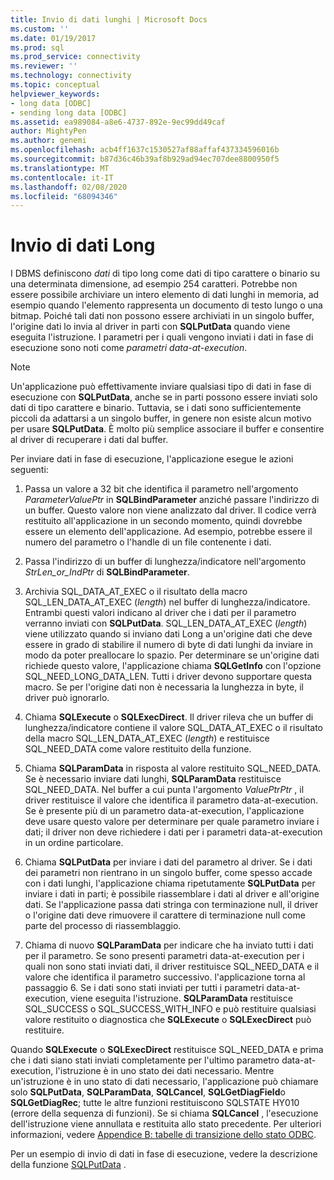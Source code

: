 ```yaml
---
title: Invio di dati lunghi | Microsoft Docs
ms.custom: ''
ms.date: 01/19/2017
ms.prod: sql
ms.prod_service: connectivity
ms.reviewer: ''
ms.technology: connectivity
ms.topic: conceptual
helpviewer_keywords:
- long data [ODBC]
- sending long data [ODBC]
ms.assetid: ea989084-a8e6-4737-892e-9ec99dd49caf
author: MightyPen
ms.author: genemi
ms.openlocfilehash: acb4ff1637c1530527af88affaf437334596016b
ms.sourcegitcommit: b87d36c46b39af8b929ad94ec707dee8800950f5
ms.translationtype: MT
ms.contentlocale: it-IT
ms.lasthandoff: 02/08/2020
ms.locfileid: "68094346"
---
```

# <a name="sending-long-data"></a>Invio di dati Long
I DBMS definiscono *dati* di tipo long come dati di tipo carattere o binario su una determinata dimensione, ad esempio 254 caratteri. Potrebbe non essere possibile archiviare un intero elemento di dati lunghi in memoria, ad esempio quando l'elemento rappresenta un documento di testo lungo o una bitmap. Poiché tali dati non possono essere archiviati in un singolo buffer, l'origine dati lo invia al driver in parti con **SQLPutData** quando viene eseguita l'istruzione. I parametri per i quali vengono inviati i dati in fase di esecuzione sono noti come *parametri data-at-execution*.  
  
> [!NOTE]  
>  Un'applicazione può effettivamente inviare qualsiasi tipo di dati in fase di esecuzione con **SQLPutData**, anche se in parti possono essere inviati solo dati di tipo carattere e binario. Tuttavia, se i dati sono sufficientemente piccoli da adattarsi a un singolo buffer, in genere non esiste alcun motivo per usare **SQLPutData**. È molto più semplice associare il buffer e consentire al driver di recuperare i dati dal buffer.  
  
 Per inviare dati in fase di esecuzione, l'applicazione esegue le azioni seguenti:  
  
1.  Passa un valore a 32 bit che identifica il parametro nell'argomento *ParameterValuePtr* in **SQLBindParameter** anziché passare l'indirizzo di un buffer. Questo valore non viene analizzato dal driver. Il codice verrà restituito all'applicazione in un secondo momento, quindi dovrebbe essere un elemento dell'applicazione. Ad esempio, potrebbe essere il numero del parametro o l'handle di un file contenente i dati.  
  
2.  Passa l'indirizzo di un buffer di lunghezza/indicatore nell'argomento *StrLen_or_IndPtr* di **SQLBindParameter**.  
  
3.  Archivia SQL_DATA_AT_EXEC o il risultato della macro SQL_LEN_DATA_AT_EXEC (*length*) nel buffer di lunghezza/indicatore. Entrambi questi valori indicano al driver che i dati per il parametro verranno inviati con **SQLPutData**. SQL_LEN_DATA_AT_EXEC (*length*) viene utilizzato quando si inviano dati Long a un'origine dati che deve essere in grado di stabilire il numero di byte di dati lunghi da inviare in modo da poter preallocare lo spazio. Per determinare se un'origine dati richiede questo valore, l'applicazione chiama **SQLGetInfo** con l'opzione SQL_NEED_LONG_DATA_LEN. Tutti i driver devono supportare questa macro. Se per l'origine dati non è necessaria la lunghezza in byte, il driver può ignorarlo.  
  
4.  Chiama **SQLExecute** o **SQLExecDirect**. Il driver rileva che un buffer di lunghezza/indicatore contiene il valore SQL_DATA_AT_EXEC o il risultato della macro SQL_LEN_DATA_AT_EXEC (*length*) e restituisce SQL_NEED_DATA come valore restituito della funzione.  
  
5.  Chiama **SQLParamData** in risposta al valore restituito SQL_NEED_DATA. Se è necessario inviare dati lunghi, **SQLParamData** restituisce SQL_NEED_DATA. Nel buffer a cui punta l'argomento *ValuePtrPtr* , il driver restituisce il valore che identifica il parametro data-at-execution. Se è presente più di un parametro data-at-execution, l'applicazione deve usare questo valore per determinare per quale parametro inviare i dati; il driver non deve richiedere i dati per i parametri data-at-execution in un ordine particolare.  
  
6.  Chiama **SQLPutData** per inviare i dati del parametro al driver. Se i dati dei parametri non rientrano in un singolo buffer, come spesso accade con i dati lunghi, l'applicazione chiama ripetutamente **SQLPutData** per inviare i dati in parti; è possibile riassemblare i dati al driver e all'origine dati. Se l'applicazione passa dati stringa con terminazione null, il driver o l'origine dati deve rimuovere il carattere di terminazione null come parte del processo di riassemblaggio.  
  
7.  Chiama di nuovo **SQLParamData** per indicare che ha inviato tutti i dati per il parametro. Se sono presenti parametri data-at-execution per i quali non sono stati inviati dati, il driver restituisce SQL_NEED_DATA e il valore che identifica il parametro successivo. l'applicazione torna al passaggio 6. Se i dati sono stati inviati per tutti i parametri data-at-execution, viene eseguita l'istruzione. **SQLParamData** restituisce SQL_SUCCESS o SQL_SUCCESS_WITH_INFO e può restituire qualsiasi valore restituito o diagnostica che **SQLExecute** o **SQLExecDirect** può restituire.  
  
 Quando **SQLExecute** o **SQLExecDirect** restituisce SQL_NEED_DATA e prima che i dati siano stati inviati completamente per l'ultimo parametro data-at-execution, l'istruzione è in uno stato dei dati necessario. Mentre un'istruzione è in uno stato di dati necessario, l'applicazione può chiamare solo **SQLPutData**, **SQLParamData**, **SQLCancel**, **SQLGetDiagField**o **SQLGetDiagRec**; tutte le altre funzioni restituiscono SQLSTATE HY010 (errore della sequenza di funzioni). Se si chiama **SQLCancel** , l'esecuzione dell'istruzione viene annullata e restituita allo stato precedente. Per ulteriori informazioni, vedere [Appendice B: tabelle di transizione dello stato ODBC](../../../odbc/reference/appendixes/appendix-b-odbc-state-transition-tables.md).  
  
 Per un esempio di invio di dati in fase di esecuzione, vedere la descrizione della funzione [SQLPutData](../../../odbc/reference/syntax/sqlputdata-function.md) .
